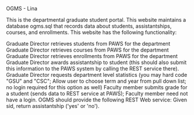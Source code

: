 OGMS - Lina

This is the departmental graduate student portal. This website maintains a database ogms.sql that records data about students, assistantships, courses, and enrollments. This website has the following functionality:

Graduate Director retrieves students from PAWS for the department
Graduate Director retrieves courses from PAWS for the department
Graduate Director retrieves enrollments from PAWS for the department
Graduate Director awards assistantship to student (this should also submit this information to the PAWS system by calling the REST service there).
Graduate Director requests department level statistics (you may hard code "GSU" and "CSC"; Allow user to choose term and year from pull down list; no login required for this option as well)
Faculty member submits grade for a student (sends data to REST service at PAWS); Faculty member need not have a login.
OGMS should provide the following REST Web service:
Given sid, return assistantship ('yes' or 'no').
